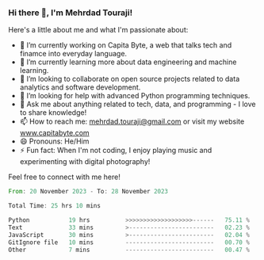 ### Hi there 👋, I'm Mehrdad Touraji!


Here's a little about me and what I'm passionate about:

- 🔭 I’m currently working on Capita Byte, a web that talks tech and finamce into everyday language.
- 🌱 I’m currently learning more about data engineering and machine learning.
- 👯 I’m looking to collaborate on open source projects related to data analytics and software development.
- 🤔 I’m looking for help with advanced Python programming techniques.
- 💬 Ask me about anything related to tech, data, and programming - I love to share knowledge!
- 📫 How to reach me: mehrdad.touraji@gmail.com or visit my website www.capitabyte.com
- 😄 Pronouns: He/Him
- ⚡ Fun fact: When I'm not coding, I enjoy playing music and experimenting with digital photography!

Feel free to connect with me here!


<!--START_SECTION:waka-->

```rust
From: 20 November 2023 - To: 28 November 2023

Total Time: 25 hrs 10 mins

Python           19 hrs          >>>>>>>>>>>>>>>>>>>------   75.11 %
Text             33 mins         >------------------------   02.23 %
JavaScript       30 mins         >------------------------   02.04 %
GitIgnore file   10 mins         -------------------------   00.70 %
Other            7 mins          -------------------------   00.47 %
```

<!--END_SECTION:waka-->
